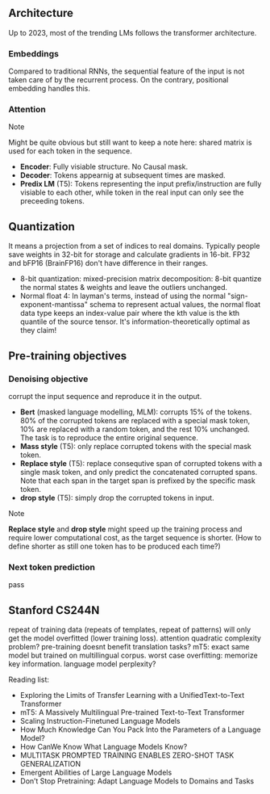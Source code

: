 ## Architecture
Up to 2023, most of the trending LMs follows the transformer architecture. 
### Embeddings 
Compared to traditional RNNs, the sequential feature of the input is not taken care of by the recurrent process. On the contrary, positional embedding handles this. 

### Attention
> [!NOTE]  
> Might be quite obvious but still want to keep a note here: shared matrix is used for each token in the sequence.

- **Encoder**: Fully visiable structure. No Causal mask.
- **Decoder**: Tokens appearnig at subsequent times are masked.
- **Predix LM** (T5): Tokens representing the input prefix/instruction are fully visiable to each other, while token in the real input can only see the preceeding tokens.

## Quantization
It means a projection from a set of indices to real domains. Typically people save weights in 32-bit for storage and calculate gradients in 16-bit. 
FP32 and bFP16 (BrainFP16) don't have difference in their ranges.

- 8-bit quantization: mixed-precision matrix decomposition: 8-bit quantize the normal states & weights and leave the outliers unchanged.
- Normal float 4: In layman's terms, instead of using the normal "sign-exponent-mantissa" schema to represent actual values, the normal float data type keeps an index-value
pair where the kth value is the kth quantile of the source tensor. It's information-theoretically optimal as they claim!

## Pre-training objectives
### Denoising objective
corrupt the input sequence and reproduce it in the output.
- **Bert** (masked language modelling, MLM): corrupts 15% of the tokens. 80% of the corrupted tokens are replaced with a special mask token, 10% are replaced with a random token, and the rest 10% unchanged. The task is to reproduce the entire original sequence.
- **Mass style** (T5): only replace corrupted tokens with the special mask token.
- **Replace style** (T5): replace consequtive span of corrupted tokens with a single mask token, and only predict the concatenated corrupted spans. Note that each span in the target span is prefixed by the specific mask token.
- **drop style** (T5): simply drop the corrupted tokens in input.

> [!NOTE]  
> **Replace style** and **drop style** might speed up the training process and require lower computational cost, as the target sequence is shorter. (How to define shorter as still one token has to be produced each time?)

### Next token prediction
pass

## Stanford CS244N

repeat of training data (repeats of templates, repeat of patterns) will only get the model overfitted (lower training loss).
attention quadratic complexity problem?
pre-training doesnt benefit translation tasks?
mT5: exact same model but trained on multillingual corpus.
worst case overfitting: memorize key information.
language model perplexity?

Reading list: 
- Exploring the Limits of Transfer Learning with a UnifiedText-to-Text Transformer
- mT5: A Massively Multilingual Pre-trained Text-to-Text Transformer
- Scaling Instruction-Finetuned Language Models
- How Much Knowledge Can You Pack Into the Parameters of a Language Model?
- How CanWe Know What Language Models Know?
- MULTITASK PROMPTED TRAINING ENABLES ZERO-SHOT TASK GENERALIZATION
- Emergent Abilities of Large Language Models
- Don’t Stop Pretraining: Adapt Language Models to Domains and Tasks
